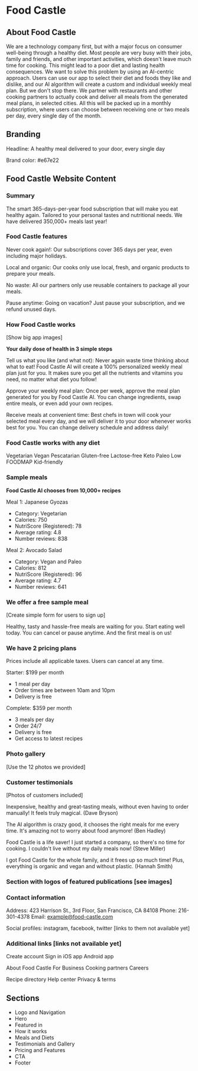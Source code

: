 # Food Castle

## About Food Castle

We are a technology company first, but with a major focus on consumer well-being through a healthy diet. Most people are very busy with their jobs, family and friends, and other important activities, which doesn't leave much time for cooking. This might lead to a poor diet and lasting health consequences. We want to solve this problem by using an AI-centric approach. Users can use our app to select their diet and foods they like and dislike, and our AI algorithm will create a custom and individual weekly meal plan. But we don't stop there. We partner with restaurants and other cooking partners to actually cook and deliver all meals from the generated meal plans, in selected cities. All this will be packed up in a monthly subscription, where users can choose between receiving one or two meals per day, every single day of the month.

## Branding

Headline: A healthy meal delivered to your door, every single day

Brand color: #e67e22

## Food Castle Website Content

### Summary

The smart 365-days-per-year food subscription that will make you eat healthy again. Tailored to your personal tastes and nutritional needs. We have delivered 350,000+ meals last year!

### Food Castle features

Never cook again!: Our subscriptions cover 365 days per year, even including major holidays.

Local and organic: Our cooks only use local, fresh, and organic products to prepare your meals.

No waste: All our partners only use reusable containers to package all your meals.

Pause anytime: Going on vacation? Just pause your subscription, and we refund unused days.

### How Food Castle works

[Show big app images]

**Your daily dose of health in 3 simple steps**

Tell us what you like (and what not): Never again waste time thinking about what to eat! Food Castle AI will create a 100% personalized weekly meal plan just for you. It makes sure you get all the nutrients and vitamins you need, no matter what diet you follow!

Approve your weekly meal plan: Once per week, approve the meal plan generated for you by Food Castle AI. You can change ingredients, swap entire meals, or even add your own recipes.

Receive meals at convenient time: Best chefs in town will cook your selected meal every day, and we will deliver it to your door whenever works best for you. You can change delivery schedule and address daily!

### Food Castle works with any diet

Vegetarian
Vegan
Pescatarian
Gluten-free
Lactose-free
Keto
Paleo
Low FOODMAP
Kid-friendly

### Sample meals

**Food Castle AI chooses from 10,000+ recipes**

Meal 1: Japanese Gyozas

- Category: Vegetarian
- Calories: 750
- NutriScore (Registered): 78
- Average rating: 4.8
- Number reviews: 838

Meal 2: Avocado Salad

- Category: Vegan and Paleo
- Calories: 812
- NutriScore (Registered): 96
- Average rating: 4.7
- Number reviews: 641

### We offer a free sample meal

[Create simple form for users to sign up]

Healthy, tasty and hassle-free meals are waiting for you. Start eating well today. You can cancel or pause anytime. And the first meal is on us!

### We have 2 pricing plans

Prices include all applicable taxes. Users can cancel at any time.

Starter: $199 per month

- 1 meal per day
- Order times are between 10am and 10pm
- Delivery is free

Complete: $359 per month

- 3 meals per day
- Order 24/7
- Delivery is free
- Get access to latest recipes

### Photo gallery

[Use the 12 photos we provided]

### Customer testimonials

[Photos of customers included]

Inexpensive, healthy and great-tasting meals, without even having to order manually! It feels truly magical. (Dave Bryson)

The AI algorithm is crazy good, it chooses the right meals for me every time. It's amazing not to worry about food anymore! (Ben Hadley)

Food Castle is a life saver! I just started a company, so there's no time for cooking. I couldn't live without my daily meals now! (Steve Miller)

I got Food Castle for the whole family, and it frees up so much time! Plus, everything is organic and vegan and without plastic. (Hannah Smith)

### Section with logos of featured publications [see images]

### Contact information

Address: 423 Harrison St., 3rd Floor, San Francisco, CA 84108
Phone: 216-301-4378
Email: example@food-castle.com

Social profiles: instagram, facebook, twitter [links to them not available yet]

### Additional links [links not available yet]

Create account
Sign in
iOS app
Android app

About Food Castle
For Business
Cooking partners
Careers

Recipe directory
Help center
Privacy & terms

## Sections

- Logo and Navigation
- Hero
- Featured in
- How it works
- Meals and Diets
- Testimonials and Gallery
- Pricing and Features
- CTA
- Footer
